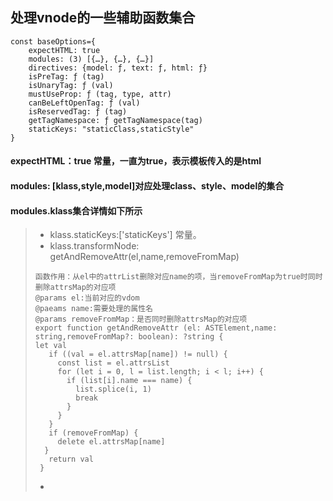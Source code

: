 ## 处理vnode的一些辅助函数集合

```
const baseOptions={
    expectHTML: true
    modules: (3) [{…}, {…}, {…}]
    directives: {model: ƒ, text: ƒ, html: ƒ}
    isPreTag: ƒ (tag)
    isUnaryTag: ƒ (val)
    mustUseProp: ƒ (tag, type, attr)
    canBeLeftOpenTag: ƒ (val)
    isReservedTag: ƒ (tag)
    getTagNamespace: ƒ getTagNamespace(tag)
    staticKeys: "staticClass,staticStyle"
}
```

#### expectHTML：true  常量，一直为true，表示模板传入的是html

#### modules: [klass,style,model]对应处理class、style、model的集合

#### modules.klass集合详情如下所示
>* klass.staticKeys:['staticKeys']  常量。
>* klass.transformNode: getAndRemoveAttr(el,name,removeFromMap)
> ```
> 函数作用：从el中的attrList删除对应name的项，当removeFromMap为true时同时删除attrsMap的对应项
> @params el:当前对应的vdom
> @paeams name:需要处理的属性名
> @params removeFromMap：是否同时删除attrsMap的对应项
> export function getAndRemoveAttr (el: ASTElement,name: string,removeFromMap?: boolean): ?string {
> let val
>    if ((val = el.attrsMap[name]) != null) {
>      const list = el.attrsList
>      for (let i = 0, l = list.length; i < l; i++) {
>        if (list[i].name === name) {
>          list.splice(i, 1)
>          break
>        }
>      }
>    }
>    if (removeFromMap) {
>      delete el.attrsMap[name]
>   }
>    return val
>  }
> ``` 
>* 
>  

>
>
>

